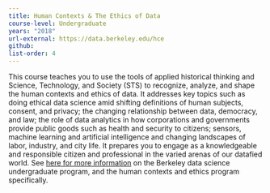 ```yaml
---
title: Human Contexts & The Ethics of Data
course-level: Undergraduate
years: "2018"
url-external: https://data.berkeley.edu/hce
github:
list-order: 4
---
```


This course teaches you to use the tools of applied historical thinking and Science, Technology, and Society (STS) to recognize, analyze, and shape the human contexts and ethics of data. It addresses key topics such as doing ethical data science amid shifting definitions of human subjects, consent, and privacy; the changing relationship between data, democracy, and law; the role of data analytics in how corporations and governments provide public goods such as health and security to citizens; sensors, machine learning and artificial intelligence and changing landscapes of labor, industry, and city life.  It prepares you to engage as a knowledgeable and responsible citizen and professional in the varied arenas of our datafied world. See <a href = "https://data.berkeley.edu/degrees/human-contexts-and-ethics">here for more information</a> on the Berkeley data science undergraduate program, and the human contexts and ethics program specifically.